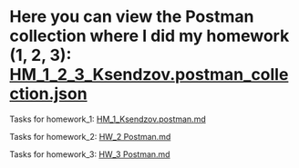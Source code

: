 
# Here you can view the Postman collection where I did my homework (1, 2, 3): [HM_1_2_3_Ksendzov.postman_collection.json](HW_1_2_3_Ksendzov.postman_collection)

Tasks for homework_1: [HM_1_Ksendzov.postman.md](HM_1_Ksendzov.postman.md)

Tasks for homework_2: [HW_2 Postman.md](HW_2_Postman.md)

Tasks for homework_3: [HW_3 Postman.md](HW_3_Postman.md)
